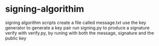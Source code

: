 # signing-algorithim
signing algorithm scripts
create a file called message.txt
use the key generator to generate a key pair
run signing.py to produce a signature
verify with verify.py, by runing with both the message, signature and the public key
